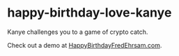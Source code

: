 # happy-birthday-love-kanye

Kanye challenges you to a game of crypto catch.

Check out a demo at [HappyBirthdayFredEhrsam.com](https://acoravos.github.io/happy-birthday-love-kanye).
